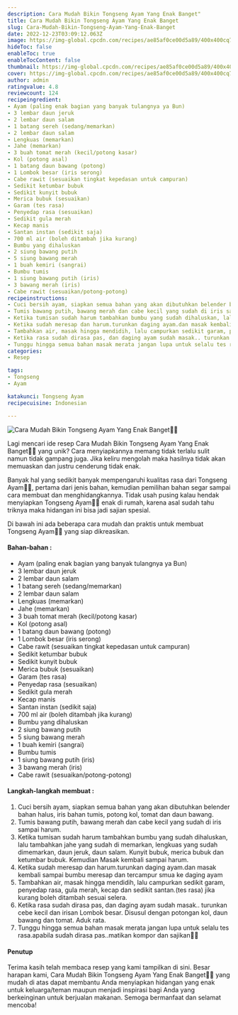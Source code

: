 ```yaml
---
description: Cara Mudah Bikin Tongseng Ayam Yang Enak Banget"
title: Cara Mudah Bikin Tongseng Ayam Yang Enak Banget
slug: Cara-Mudah-Bikin-Tongseng-Ayam-Yang-Enak-Banget
date: 2022-12-23T03:09:12.063Z
image: https://img-global.cpcdn.com/recipes/ae85af0ce00d5a89/400x400cq70/photo.jpg
hideToc: false
enableToc: true
enableTocContent: false
thumbnail: https://img-global.cpcdn.com/recipes/ae85af0ce00d5a89/400x400cq70/photo.jpg
cover: https://img-global.cpcdn.com/recipes/ae85af0ce00d5a89/400x400cq70/photo.jpg
author: admin
ratingvalue: 4.8
reviewcount: 124
recipeingredient:
- Ayam (paling enak bagian yang banyak tulangnya ya Bun)
- 3 lembar daun jeruk
- 2 lembar daun salam
- 1 batang sereh (sedang/memarkan)
- 2 lembar daun salam
- Lengkuas (memarkan)
- Jahe (memarkan)
- 3 buah tomat merah (kecil/potong kasar)
- Kol (potong asal)
- 1 batang daun bawang (potong)
- 1 Lombok besar (iris serong)
- Cabe rawit (sesuaikan tingkat kepedasan untuk campuran)
- Sedikit ketumbar bubuk
- Sedikit kunyit bubuk
- Merica bubuk (sesuaikan)
- Garam (tes rasa)
- Penyedap rasa (sesuaikan)
- Sedikit gula merah
- Kecap manis
- Santan instan (sedikit saja)
- 700 ml air (boleh ditambah jika kurang)
- Bumbu yang dihaluskan
- 2 siung bawang putih
- 5 siung bawang merah
- 1 buah kemiri (sangrai)
- Bumbu tumis
- 1 siung bawang putih (iris)
- 3 bawang merah (iris)
- Cabe rawit (sesuaikan/potong-potong)
recipeinstructions:
- Cuci bersih ayam, siapkan semua bahan yang akan dibutuhkan belender bahan halus, iris bahan tumis, potong kol, tomat dan daun bawang.
- Tumis bawang putih, bawang merah dan cabe kecil yang sudah di iris sampai harum.
- Ketika tumisan sudah harum tambahkan bumbu yang sudah dihaluskan, lalu tambahkan jahe yang sudah di memarkan, lengkuas yang sudah dimemarkan, daun jeruk, daun salam. Kunyit bubuk, merica bubuk dan ketumbar bubuk. Kemudian Masak kembali sampai harum.
- Ketika sudah meresap dan harum.turunkan daging ayam.dan masak kembali sampai bumbu meresap dan tercampur smua ke daging ayam
- Tambahkan air, masak hingga mendidih, lalu campurkan sedikit garam, penyedap rasa, gula merah, kecap dan sedikit santan.(tes rasa) jika kurang boleh ditambah sesuai selera.
- Ketika rasa sudah dirasa pas, dan daging ayam sudah masak.. turunkan cebe kecil dan irisan Lombok besar. Disusul dengan potongan kol, daun bawang dan tomat. Aduk rata.
- Tunggu hingga semua bahan masak merata jangan lupa untuk selalu tes rasa.apabila sudah dirasa pas..matikan kompor dan sajikan👩‍🍳
categories:
- Resep

tags:
- Tongseng
- Ayam

katakunci: Tongseng Ayam
recipecuisine: Indonesian

---
```


![Cara Mudah Bikin Tongseng Ayam Yang Enak Banget👩‍🍳](https://img-global.cpcdn.com/recipes/ae85af0ce00d5a89/400x400cq70/photo.jpg)

Lagi mencari ide resep Cara Mudah Bikin Tongseng Ayam Yang Enak Banget👩‍🍳 yang unik? Cara menyiapkannya memang tidak terlalu sulit namun tidak gampang juga. Jika keliru mengolah maka hasilnya tidak akan memuaskan dan justru cenderung tidak enak.

Banyak hal yang sedikit banyak mempengaruhi kualitas rasa dari Tongseng Ayam👩‍🍳, pertama dari jenis bahan, kemudian pemilihan bahan segar sampai cara membuat dan menghidangkannya. Tidak usah pusing kalau hendak menyiapkan Tongseng Ayam👩‍🍳 enak di rumah, karena asal sudah tahu triknya maka hidangan ini bisa jadi sajian spesial.

Di bawah ini ada beberapa cara mudah dan praktis untuk membuat Tongseng Ayam👩‍🍳 yang siap dikreasikan.

<!--inarticleads1-->

#### Bahan-bahan :

- Ayam (paling enak bagian yang banyak tulangnya ya Bun)
- 3 lembar daun jeruk
- 2 lembar daun salam
- 1 batang sereh (sedang/memarkan)
- 2 lembar daun salam
- Lengkuas (memarkan)
- Jahe (memarkan)
- 3 buah tomat merah (kecil/potong kasar)
- Kol (potong asal)
- 1 batang daun bawang (potong)
- 1 Lombok besar (iris serong)
- Cabe rawit (sesuaikan tingkat kepedasan untuk campuran)
- Sedikit ketumbar bubuk
- Sedikit kunyit bubuk
- Merica bubuk (sesuaikan)
- Garam (tes rasa)
- Penyedap rasa (sesuaikan)
- Sedikit gula merah
- Kecap manis
- Santan instan (sedikit saja)
- 700 ml air (boleh ditambah jika kurang)
- Bumbu yang dihaluskan
- 2 siung bawang putih
- 5 siung bawang merah
- 1 buah kemiri (sangrai)
- Bumbu tumis
- 1 siung bawang putih (iris)
- 3 bawang merah (iris)
- Cabe rawit (sesuaikan/potong-potong)

<!--inarticleads2-->

#### Langkah-langkah membuat :

1. Cuci bersih ayam, siapkan semua bahan yang akan dibutuhkan belender bahan halus, iris bahan tumis, potong kol, tomat dan daun bawang.
1. Tumis bawang putih, bawang merah dan cabe kecil yang sudah di iris sampai harum.
1. Ketika tumisan sudah harum tambahkan bumbu yang sudah dihaluskan, lalu tambahkan jahe yang sudah di memarkan, lengkuas yang sudah dimemarkan, daun jeruk, daun salam. Kunyit bubuk, merica bubuk dan ketumbar bubuk. Kemudian Masak kembali sampai harum.
1. Ketika sudah meresap dan harum.turunkan daging ayam.dan masak kembali sampai bumbu meresap dan tercampur smua ke daging ayam
1. Tambahkan air, masak hingga mendidih, lalu campurkan sedikit garam, penyedap rasa, gula merah, kecap dan sedikit santan.(tes rasa) jika kurang boleh ditambah sesuai selera.
1. Ketika rasa sudah dirasa pas, dan daging ayam sudah masak.. turunkan cebe kecil dan irisan Lombok besar. Disusul dengan potongan kol, daun bawang dan tomat. Aduk rata.
1. Tunggu hingga semua bahan masak merata jangan lupa untuk selalu tes rasa.apabila sudah dirasa pas..matikan kompor dan sajikan👩‍🍳

#### Penutup

Terima kasih telah membaca resep yang kami tampilkan di sini. Besar harapan kami, Cara Mudah Bikin Tongseng Ayam Yang Enak Banget👩‍🍳 yang mudah di atas dapat membantu Anda menyiapkan hidangan yang enak untuk keluarga/teman maupun menjadi inspirasi bagi Anda yang berkeinginan untuk berjualan makanan. Semoga bermanfaat dan selamat mencoba!